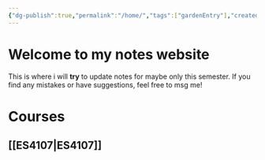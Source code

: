```yaml
---
{"dg-publish":true,"permalink":"/home/","tags":["gardenEntry"],"created":"2025-08-07T13:17:05.507+05:30","updated":"2025-08-13T13:17:23.991+05:30"}
---
```


# Welcome to my notes website

This is where i will **try** to update notes for maybe only this semester. If you find any mistakes or have suggestions, feel free to msg me!

# Courses

## [[ES4107\|ES4107]] 